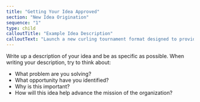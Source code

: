 ```yaml
---
title: "Getting Your Idea Approved"
section: "New Idea Origination"
sequence: "1"
type: child
calloutTitle: "Example Idea Description"
calloutText: "Launch a new curling tournament format designed to provide a low barrier to bonspiel participation. Take the bonspiel team formation barrier findings and use them to create an individual sign up spiel at the beginning of the season to allow club members to meet new people and form teams for future events. Replace the 25 and Under Spiel with the new format to encourage higher levels of club member participation."
---
```


Write up a description of your idea and be as specific as possible. When writing your description, try to think about:

- What problem are you solving?
- What opportunity have you identified?
- Why is this important?
- How will this idea help advance the mission of the organization?
